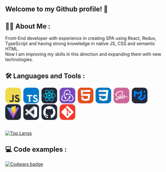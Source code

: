 ## Welcome to my Github profile! 👋

## :man_technologist: About Me :
Front-End developer with experience in creating SPA using React, Redux, TypeScript and having strong knowledge in native JS, CSS and semantic HTML.<br/>
Now I am improving my skills in this direction and expanding them with new technologies.

## :hammer_and_wrench: Languages and Tools :
<div>
  <img src="https://github.com/tandpfun/skill-icons/blob/main/icons/JavaScript.svg" title="JavaScript" alt="JavaScript" width="50" height="50"/>&nbsp;
  <img src="https://github.com/tandpfun/skill-icons/blob/main/icons/TypeScript.svg" title="TypeScript" alt="TypeScript" width="50" height="50"/>&nbsp;
  <img src="https://github.com/tandpfun/skill-icons/blob/main/icons/React-Dark.svg" title="React" alt="React" width="50" height="50"/>&nbsp;
  <img src="https://github.com/tandpfun/skill-icons/blob/main/icons/Redux.svg" title="Redux" alt="Redux " width="50" height="50"/>&nbsp;
  <img src="https://github.com/tandpfun/skill-icons/blob/main/icons/HTML.svg" title="HTML5" alt="HTML" width="50" height="50"/>&nbsp;
  <img src="https://github.com/tandpfun/skill-icons/blob/main/icons/CSS.svg"  title="CSS3" alt="CSS" width="50" height="50"/>&nbsp;
  <img src="https://github.com/tandpfun/skill-icons/blob/main/icons/Sass.svg"  title="Sass" alt="Sass" width="50" height="50"/>&nbsp;
  <img src="https://github.com/tandpfun/skill-icons/blob/main/icons/MaterialUI-Dark.svg" title="Material UI" alt="Material UI" width="50" height="50"/>&nbsp;
  <img src="https://github.com/tandpfun/skill-icons/blob/main/icons/Vite-Dark.svg" title="Vite" alt="Vite" width="50" height="50"/>&nbsp;
  <img src="https://github.com/tandpfun/skill-icons/blob/main/icons/VSCode-Dark.svg" title="VSCode" alt="Vscode" width="50" height="50"/>&nbsp;
  <img src="https://github.com/tandpfun/skill-icons/blob/main/icons/Github-Dark.svg" title="Github" alt="Github" width="50" height="50"/>&nbsp;
  <img src="https://github.com/tandpfun/skill-icons/blob/main/icons/Git.svg" title="Git" **alt="Git" width="50" height="50"/>&nbsp;
</div>
<br/>

[![Top Langs](https://github-readme-stats.vercel.app/api/top-langs/?username=MaksimSinicbIn&layout=compact&theme=vision-friendly-dark)](https://github.com/anuraghazra/github-readme-stats)

## :computer: Code examples :
[![Codwars badge](https://www.codewars.com/users/Maksim_SinicbIn/badges/large?theme=dark)](https://www.codewars.com/users/Maksim_SinicbIn) <br/>

<!--
**MaksimSinicbIn/MaksimSinicbIn** is a ✨ _special_ ✨ repository because its `README.md` (this file) appears on your GitHub profile.

Here are some ideas to get you started:

- 🔭 I’m currently working on ...
- 🌱 I’m currently learning ...
- 👯 I’m looking to collaborate on ...
- 🤔 I’m looking for help with ...
- 💬 Ask me about ...
- 📫 How to reach me: ...
- 😄 Pronouns: ...
- ⚡ Fun fact: ...
-->
